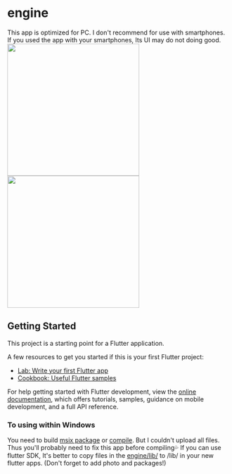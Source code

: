 # engine

This app is optimized for PC. I don't recommend for use with smartphones. If you used the app with your smartphones, Its UI may do not doing good.  
<img src="https://user-images.githubusercontent.com/104769416/216246452-def96b91-2a28-4a4f-8008-dfca017b538c.png" height="300px">
<img src="https://user-images.githubusercontent.com/104769416/216247762-86f85ac1-b686-4ab8-a77b-8ab3bea0f265.png" height="300px">

## Getting Started

This project is a starting point for a Flutter application.

A few resources to get you started if this is your first Flutter project:

- [Lab: Write your first Flutter app](https://docs.flutter.dev/get-started/codelab)
- [Cookbook: Useful Flutter samples](https://docs.flutter.dev/cookbook)

For help getting started with Flutter development, view the
[online documentation](https://docs.flutter.dev/), which offers tutorials,
samples, guidance on mobile development, and a full API reference.

### To using within Windows
You need to build [msix package](https://pub.dev/packages/msix) or [compile](https://docs.flutter.dev/development/platform-integration/windows/building). But I couldn't upload all files. Thus you'll probably need to fix this app before compiling💦
If you can use flutter SDK, It's better to copy files in the [engine/lib/](https://github.com/ArabianCIF/engine/tree/master/lib) to /lib/ in your new flutter apps.
(Don't forget to add photo and packages!)
